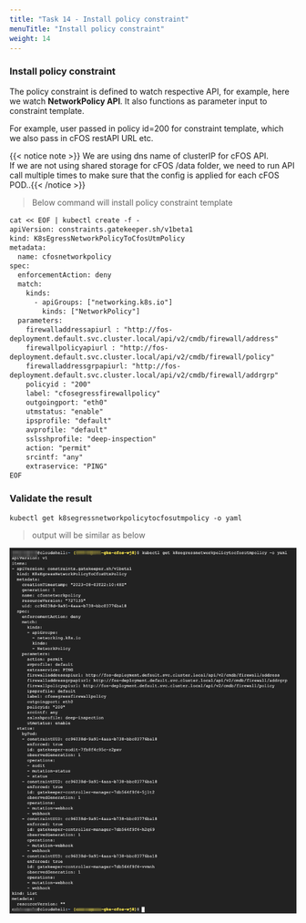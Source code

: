 ```yaml
---
title: "Task 14 - Install policy constraint"
menuTitle: "Install policy constraint"
weight: 14
---
```


### Install policy constraint

The policy constraint is defined to watch respective API, for example, here we watch **NetworkPolicy API**. It also functions as parameter input to constraint template.  

For example, user passed in policy id=200 for constraint template, which we also pass in cFOS restAPI URL etc.

{{< notice note >}} We are using dns name of clusterIP for cFOS API.<br>If we are not using shared storage for cFOS /data folder, we need to run API call multiple times to make sure that the config is applied for each cFOS POD..{{< /notice >}}

> Below command will install policy constraint template

```
cat << EOF | kubectl create -f - 
apiVersion: constraints.gatekeeper.sh/v1beta1
kind: K8sEgressNetworkPolicyToCfosUtmPolicy
metadata:
  name: cfosnetworkpolicy
spec:
  enforcementAction: deny
  match:
    kinds:
      - apiGroups: ["networking.k8s.io"]
        kinds: ["NetworkPolicy"]
  parameters:
    firewalladdressapiurl : "http://fos-deployment.default.svc.cluster.local/api/v2/cmdb/firewall/address"
    firewallpolicyapiurl : "http://fos-deployment.default.svc.cluster.local/api/v2/cmdb/firewall/policy"
    firewalladdressgrpapiurl: "http://fos-deployment.default.svc.cluster.local/api/v2/cmdb/firewall/addrgrp"
    policyid : "200"
    label: "cfosegressfirewallpolicy"
    outgoingport: "eth0"
    utmstatus: "enable"
    ipsprofile: "default"
    avprofile: "default"
    sslsshprofile: "deep-inspection"
    action: "permit"
    srcintf: "any"
    extraservice: "PING"
EOF
```

### Validate the result

```
kubectl get k8segressnetworkpolicytocfosutmpolicy -o yaml
```

> output will be similar as below

![envOutput](policy-constraint-template.png)